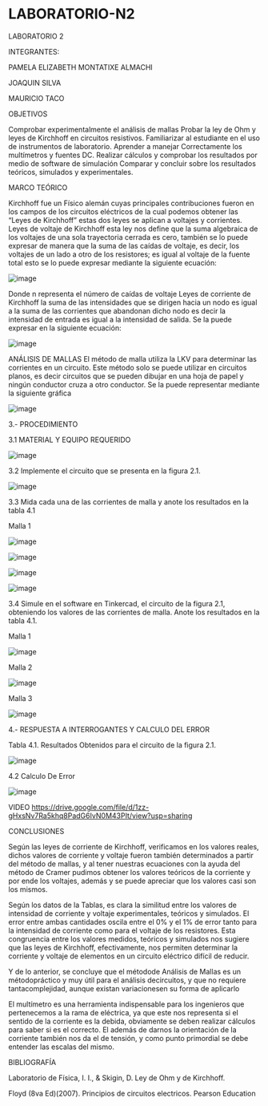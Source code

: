 # LABORATORIO-N2
LABORATORIO 2

INTEGRANTES:

PAMELA ELIZABETH MONTATIXE ALMACHI

JOAQUIN SILVA

MAURICIO TACO

OBJETIVOS


Comprobar experimentalmente el análisis de mallas
Probar la ley de Ohm y leyes de Kirchhoff en circuitos resistivos.
Familiarizar al estudiante en el uso de instrumentos de laboratorio.
Aprender a manejar Correctamente los multímetros y fuentes DC.
Realizar cálculos y comprobar los resultados por medio de software de simulación
Comparar y concluir sobre los resultados teóricos, simulados y experimentales.


MARCO TEÓRICO

Kirchhoff fue un Físico alemán cuyas principales contribuciones fueron en los campos de los circuitos eléctricos de la cual podemos obtener las “Leyes de Kirchhoff” estas dos leyes se aplican a voltajes y corrientes. Leyes de voltaje de Kirchhoff esta ley nos define que la suma algebraica de los voltajes de una sola trayectoria cerrada es cero, también se lo puede expresar de manera que la suma de las caídas de voltaje, es decir, los voltajes de un lado a otro de los resistores; es igual al voltaje de la fuente total esto se lo puede expresar mediante la siguiente ecuación:

![image](https://user-images.githubusercontent.com/116780506/202713705-8e006774-e4f3-4e01-8059-15b7e01daed4.png)


Donde n representa el número de caídas de voltaje Leyes de corriente de Kirchhoff la suma de las intensidades que se dirigen hacia un nodo es igual a la suma de las corrientes que abandonan dicho nodo es decir la intensidad de entrada es igual a la intensidad de salida. Se la puede expresar en la siguiente ecuación:

![image](https://user-images.githubusercontent.com/116780506/202713760-d918291f-e43a-41a1-b910-b76982f3413b.png)


ANÁLISIS DE MALLAS El método de malla utiliza la LKV para determinar las corrientes en un circuito. Este método solo se puede utilizar en circuitos planos, es decir circuitos que se pueden dibujar en una hoja de papel y ningún conductor cruza a otro conductor. Se la puede representar mediante la siguiente gráfica

![image](https://user-images.githubusercontent.com/116780506/202713814-888bbeef-3e99-4ab8-80c1-3aab22dd9b1e.png)


3.- PROCEDIMIENTO


3.1 MATERIAL Y EQUIPO REQUERIDO

![image](https://user-images.githubusercontent.com/116780506/202713917-35bbf4ff-b46b-4642-a6c2-711999a18a52.png)


3.2 Implemente el circuito que se presenta en la figura 2.1.

![image](https://user-images.githubusercontent.com/116780506/202713978-40c7a88f-5d7b-4cc9-900a-8bdb35f00fbf.png)


3.3 Mida cada una de las corrientes de malla y anote los resultados en la tabla 4.1

Malla 1

![image](https://user-images.githubusercontent.com/116780506/202714045-3f861425-616e-4a9f-ae06-db0257d3150b.png)


![image](https://user-images.githubusercontent.com/116780506/202714087-36daecf5-8693-4a4b-a665-ba01f0df75bb.png)


![image](https://user-images.githubusercontent.com/116780506/202714121-aecfd3b0-534a-4112-aff5-c7f2c0124786.png)


![image](https://user-images.githubusercontent.com/116780506/202714163-db89fe08-be45-405c-a41f-986bfd818d8c.png)


3.4 Simule en el software en Tinkercad, el circuito de la figura 2.1, obteniendo los valores de las corrientes de malla. Anote los resultados en la tabla 4.1.

Malla 1

![image](https://user-images.githubusercontent.com/116780506/202714238-531ee55f-1b9d-42f7-8d34-7166832f6055.png)


Malla 2

![image](https://user-images.githubusercontent.com/116780506/202714281-241ee4cc-c4df-4077-8072-1b899d7034ba.png)


Malla 3

![image](https://user-images.githubusercontent.com/116780506/202714332-af5d0416-5ee1-4e39-8d66-02d4af47d3b0.png)


4.-  RESPUESTA A INTERROGANTES Y CALCULO DEL ERROR


Tabla 4.1. Resultados Obtenidos para el circuito de la figura 2.1.

![image](https://user-images.githubusercontent.com/116780506/202714493-52a2bc48-f3a4-4643-a704-309695bf5c37.png)


4.2 Calculo De Error

![image](https://user-images.githubusercontent.com/116780506/202714539-7b7e5e13-a6e5-4ac3-8892-0098645e3c92.png)


VIDEO
https://drive.google.com/file/d/1zz-gHxsNv7Ra5khq8PadG6IvN0M43PIt/view?usp=sharing


CONCLUSIONES


Según las leyes de corriente de Kirchhoff, verificamos en los valores reales, dichos valores de corriente y voltaje fueron también determinados a partir del método de mallas, y al tener nuestras ecuaciones con la ayuda del método de Cramer pudimos obtener los valores teóricos de la corriente y por ende los voltajes, además y se puede apreciar que los valores casi son los mismos.


Según los datos de la Tablas, es clara la similitud entre los valores de intensidad de corriente y voltaje experimentales, teóricos y simulados. El error entre ambas cantidades oscila entre el 0% y el 1% de error tanto para la intensidad de corriente como para el voltaje de los resistores. Esta congruencia entre los valores medidos, teóricos y simulados nos sugiere que las leyes de Kirchhoff, efectivamente, nos permiten determinar la corriente y voltaje de elementos en un circuito eléctrico difícil de reducir.


Y de lo anterior, se concluye que el métodode Análisis de Mallas es un métodopráctico y muy útil para el análisis decircuitos, y que no requiere tantacomplejidad, aunque existan variacionesen su forma de aplicarlo


El multímetro es una herramienta indispensable para los ingenieros que pertenecemos a la rama de eléctrica, ya que este nos representa si el sentido de la corriente es la debida, obviamente se deben realizar cálculos para saber si es el correcto. El además de darnos la orientación de la corriente también nos da el de tensión, y como punto primordial se debe entender las escalas del mismo.


BIBLIOGRAFÍA

Laboratorio de Física, I. I., & Skigin, D. Ley de Ohm y de Kirchhoff.

Floyd (8va Ed)(2007). Principios de circuitos electricos. Pearson Education


